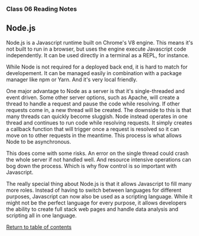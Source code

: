 ### Class 06 Reading Notes

## Node.js

Node.js is a Javascript runtime built on Chrome's V8 engine. This means it's not built to run in a browser, but uses the engine execute Javascript code independently. It can be used directly in a terminal as a REPL, for instance.

While Node is not required for a deployed back end, it is hard to match for developement. It can be managed easily in combination with a package manager like npm or Yarn. And it's very local friendly.

One major advantage to Node as a server is that it's single-threaded and event driven. Some other server options, such as Apache, will create a thread to handle a request and pause the code while resolving. If other requests come in, a new thread will be created. The downside to this is that many threads can quickly become sluggish. Node instead operates in one thread and continues to run code while resolving requests. It simply creates a callback function that will trigger once a request is resolved so it can move on to other requests in the meantime. This process is what allows Node to be asynchronous.

This does come with some risks. An error on the single thread could crash the whole server if not handled well. And resource intensive operations can bog down the process. Which is why flow control is so important with Javascript.

The really special thing about Node.js is that it allows Javascript to fill many more roles. Instead of having to switch between languages for different purposes, Javascript can now also be used as a scripting language. While it might not be the perfect language for every purpose, it allows developers the ability to create full stack web pages and handle data analysis and scripting all in one language.

[Return to table of contents](../README.md)

